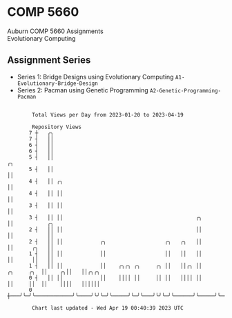# COMP 5660
Auburn COMP 5660 Assignments  
Evolutionary Computing

## Assignment Series
- Series 1: Bridge Designs using Evolutionary Computing `A1-Evolutionary-Bridge-Design`
- Series 2: Pacman using Genetic Programming `A2-Genetic-Programming-Pacman`

```

        Total Views per Day from 2023-01-20 to 2023-04-19

        Repository Views
       7 ┼   ╭╮
       7 ┤   ││
       6 ┤   ││
       6 ┤   ││
       5 ┤   ││                                                                 ╭╮
       5 ┤   ││                                                                 ││
       4 ┤   ││ ╭╮                                                              ││
       4 ┤   ││ ││                                                              ││
       3 ┤   ││ ││                                                              ││
       3 ┤   ││ ││                                           ╭╮                 ││           ╭╮
       2 ┤   ││ ││                                           ││                 ││           ││
       2 ┤   ││ ││            ╭╮                   ╭╮   ╭╮   ││                 ││      ╭╮   ││
       1 ┤   ││ ││            ││                   ││   ││   ││                 ││      ││   ││
       1 ┤   ││ ││            ││    ╭╮╭╮ ╭╮     ╭╮ ││   ││╭╮ ││      ╭╮     ╭╮  ││    ╭╮││   ││╭╮╭╮
       0 ┤   ││ ││            ││    ││││ ││     ││ ││   ││││ ││      ││     ││  ││    ││││   ││││││
       0 ┼───╯╰─╯╰────────────╯╰────╯╰╯╰─╯╰─────╯╰─╯╰───╯╰╯╰─╯╰──────╯╰─────╯╰──╯╰────╯╰╯╰───╯╰╯╰╯╰

        Chart last updated - Wed Apr 19 00:40:39 2023 UTC
        
```
